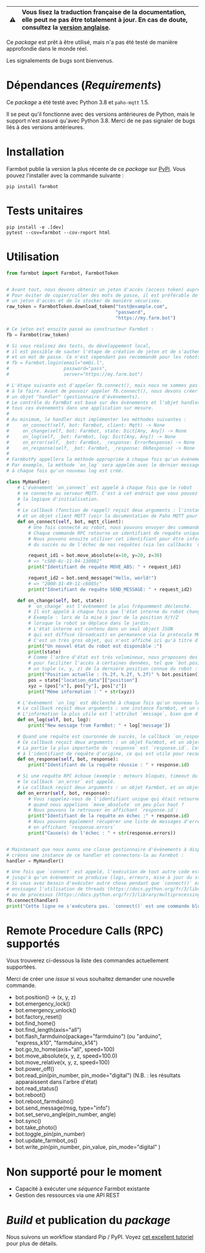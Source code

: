:warning: | Vous lisez la traduction française de la documentation, elle peut ne pas être totalement à jour. En cas de doute, consultez la [version anglaise](README.md).
:---: | :---

Ce _package_ est prêt à être utilisé, mais n'a pas été testé de manière approfondie dans le monde réel.

Les signalements de bugs sont bienvenus.

# Dépendances (_Requirements_)

Ce _package_ a été testé avec Python 3.8 et `paho-mqtt` 1.5.

Il se peut qu'il fonctionne avec des versions antérieures de Python, mais le support n'est assuré qu'avec Python 3.8.
Merci de ne pas signaler de bugs liés à des versions antérieures.

# Installation

Farmbot publie la version la plus récente de ce _package_ sur [PyPi](https://pypi.org/project/farmbot/). Vous pouvez l'installer avec la commande suivante :

```
pip install farmbot
```

# Tests unitaires

```
pip install -e .[dev]
pytest --cov=farmbot --cov-report html
```

# Utilisation

```python
from farmbot import Farmbot, FarmbotToken


# Avant tout, nous devons obtenir un jeton d'accès (access token) auprès de l'API.
# Pour éviter de copier/coller des mots de passe, il est préférable de créer
# un jeton d'accès et de le stocker de manière sécurisée.
raw_token = FarmbotToken.download_token("test@example.com",
                                        "password",
                                        "https://my.farm.bot")

# Ce jeton est ensuite passé au constructeur Farmbot :
fb = Farmbot(raw_token)

# Si vous réalisez des tests, du développement local,
# il est possible de sauter l'étape de création de jeton et de s'authentifier avec un email
# et un mot de passe. Ce n'est cependant pas recommandé pour les robots en production :
# fb = Farmbot.login(email="em@i.l",
#                    password="pass",
#                    server="https://my.farm.bot")

# L'étape suivante est d'appeler fb.connect(), mais nous ne sommes pas encore prêts
# à le faire. Avant de pouvoir appeler fb.connect(), nous devons créer
# un objet "handler" (gestionnaire d'évènements).
# Le contrôle du FarmBot est basé sur des évènements et l'objet handler sert à intégrer
# tous ces évènements dans une application sur mesure.
#
# Au minimum, le handler doit implémenter les méthodes suivantes :
#     on_connect(self, bot: Farmbot, client: Mqtt) -> None
#     on_change(self, bot: Farmbot, state: Dict[Any, Any]) -> None
#     on_log(self, _bot: Farmbot, log: Dict[Any, Any]) -> None
#     on_error(self, _bot: Farmbot, _response: ErrorResponse) -> None
#     on_response(self, _bot: Farmbot, _response: OkResponse) -> None
#
# FarmbotPy appellera la méthode appropriée à chaque fois qu'un évènement est déclenché.
# Par exemple, la méthode `on_log` sera appelée avec le dernier message
# à chaque fois qu'un nouveau log est créé.

class MyHandler:
    # L'évènement `on_connect` est appelé à chaque fois que le robot
    # se connecte au serveur MQTT. C'est à cet endroit que vous pouvez placer
    # la logique d'initialisation.
    #
    # Le callback (fonction de rappel) reçoit deux arguments : l'instance Farmbot,
    # et un objet client MQTT (voir la documentation de Paho MQTT pour en savoir plus)
    def on_connect(self, bot, mqtt_client):
        # Une fois connecté au robot, nous pouvons envoyer des commandes RPC.
        # Chaque commande RPC retourne un identifiant de requête unique et aléatoire.
        # Nous pouvons ensuite utiliser cet identifiant pour être informé
        # du succès ou de l'échec de nos requêtes (via les callbacks `on_response` / `on_error`):

        request_id1 = bot.move_absolute(x=10, y=20, z=30)
        # => "c580-6c-11-94-130002"
        print("Identifiant de requête MOVE_ABS: " + request_id1)

        request_id2 = bot.send_message("Hello, world!")
        # => "2000-31-49-11-c6085c"
        print("Idnetifiant de requête SEND_MESSAGE: " + request_id2)

    def on_change(self, bot, state):
        # `on_change` est l'évènement le plus fréquemment déclenché.
        # Il est appelé à chaque fois que l'état interne du robot change.
        # Exemple : lors de la mise à jour de la position X/Y/Z
        # lorsque le robot se déplace dans le jardin.
        # L'état interne est contenu dans un seul object JSON
        # qui est diffusé (broadcast) en permanence via le protocole MQTT.
        # C'est un très gros objet, qui n'est affiché ici qu'à titre d'exemple.
        print("Un nouvel état du robot est disponible :")
        print(state)
        # Comme l'arbre d'état est très volumineux, nous proposons des fonctions helpers
        # pour faciliter l'accès à certaines données, tel que `bot.position()` qui retourne
        # un tuple (x, y, z) de la dernière position connue du robot :
        print("Position actuelle : (%.2f, %.2f, %.2f)" % bot.position())
        pos = state["location_data"]["position"]
        xyz = (pos["x"], pos["y"], pos["z"])
        print("Même information : " + str(xyz))

    # L'évènement `on_log` est déclenché à chaque fois qu'un nouveau log est créé.
    # Le callback reçoit deux arguments : une instance Farmbot, et un objet log au format JSON.
    # L'information la plus utile est l'attribut `message`, bien que d'autres attributs soient également disponibles.
    def on_log(self, bot, log):
        print("New message from FarmBot: " + log['message'])

    # Quand une requête est couronnée de succès, le callback `on_response` se déclenche.
    # Ce callback reçoit deux arguments : un objet Farmbot, et un objet `response`.
    # La partie la plus importante de `response` est `response.id`. Cet `id` correspond
    # à l'identifiant de requête d'origine, ce qui est utile pour recouper les opérations en attente.
    def on_response(self, bot, response):
        print("Identifiant de la requête réussie : " + response.id)

    # Si une requête RPC échoue (exemple : moteurs bloqués, timeout du firmware, etc.),
    # le callback `on_error` est appelé.
    # Le callback reçoit deux arguments : un objet Farmbot, et un objet ErrorResponse.
    def on_error(self, bot, response):
        # Vous rappelez-vous de l'identifiant unique qui était retourné
        # quand nous appelions `move_absolute` un peu plus haut ?
        # Nous pouvons le retrouver en affichant `response.id`:
        print("Identifiant de la requête en échec :" + response.id)
        # Nous pouvons également récupérer une liste de messages d'erreur
        # en affichant `response.errors`
        print("Cause(s) de l'échec : " + str(response.errors))


# Maintenant que nous avons une classe gestionnaire d'évènements à disposition,
# créons une instance de ce handler et connectons-la au Farmbot :
handler = MyHandler()

# Une fois que `connect` est appelé, l'exécution de tout autre code est suspendue
# jusqu'à qu'un évènement se produise (logs, erreurs, mise à jour du statut, etc.).
# Si vous avez besoin d'exécuter autre chose pendant que `connect()` est actif,
# envisagez l'utilisation de threads (https://docs.python.org/fr/3/library/threading.html)
# ou de processus (https://docs.python.org/fr/3/library/multiprocessing.html).
fb.connect(handler)
print("Cette ligne ne s'exécutera pas. `connect()` est une commande bloquante.")
```

# Remote Procedure Calls (RPC) supportés

Vous trouverez ci-dessous la liste des commandes actuellement supportées.

Merci de créer une _issue_ si vous souhaitez demander une nouvelle commande.

 * bot.position() -> (x, y, z)
 * bot.emergency_lock()
 * bot.emergency_unlock()
 * bot.factory_reset()
 * bot.find_home()
 * bot.find_length(axis="all")
 * bot.flash_farmduino(package="farmduino") (ou "arduino", "express_k10", "farmduino_k14")
 * bot.go_to_home(axis="all", speed=100)
 * bot.move_absolute(x, y, z, speed=100.0)
 * bot.move_relative(x, y, z, speed=100)
 * bot.power_off()
 * bot.read_pin(pin_number, pin_mode="digital") (N.B. : les résultats apparaissent dans l'arbre d'état)
 * bot.read_status()
 * bot.reboot()
 * bot.reboot_farmduino()
 * bot.send_message(msg, type="info")
 * bot.set_servo_angle(pin_number, angle)
 * bot.sync()
 * bot.take_photo()
 * bot.toggle_pin(pin_number)
 * bot.update_farmbot_os()
 * bot.write_pin(pin_number, pin_value, pin_mode="digital" )

# Non supporté pour le moment

 * Capacité à exécuter une _séquence_ Farmbot existante
 * Gestion des ressources via une API REST

# _Build_ et publication du _package_

Nous suivons un workflow standard Pip / PyPI. Voyez [cet excellent tutoriel](https://www.youtube.com/watch?v=GIF3LaRqgXo&t=1527s) pour plus de détails.
